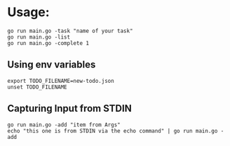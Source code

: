 # Usage:

```
go run main.go -task "name of your task"
go run main.go -list
go run main.go -complete 1
```

## Using env variables
```
export TODO_FILENAME=new-todo.json
unset TODO_FILENAME
```

## Capturing Input from STDIN
```
go run main.go -add "item from Args"
echo "this one is from STDIN via the echo command" | go run main.go -add
```